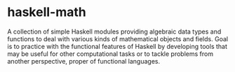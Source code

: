 # haskell-math
A collection of simple Haskell modules providing algebraic data types and functions to deal with various kinds of mathematical objects and fields.
Goal is to practice with the functional features of Haskell by developing tools that may be useful for other computational tasks or to tackle problems from another perspective, proper of functional languages.
